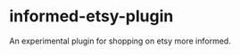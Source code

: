 informed-etsy-plugin
====================

An experimental plugin for shopping on etsy more informed.

